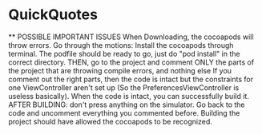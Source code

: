 # QuickQuotes
** POSSIBLE IMPORTANT ISSUES
When Downloading, the cocoapods will throw errors.
Go through the motions: Install the cocoapods through terminal.
The podfile should be ready to go, just do "pod install" in the correct
directory.
THEN, go to the project and comment ONLY the parts of the project that 
are throwing compile errors, and nothing else
If you comment out the right parts, then the code is intact
but the constraints for one ViewController aren't set up
(So the PreferencesViewController is useless basically). When the code is 
intact, you can successfully build it. AFTER BUILDING:
don't press anything on the simulator. Go back to the code and uncomment 
everything you commented before. Building the project should
have allowed the cocoapods to be recognized. 
